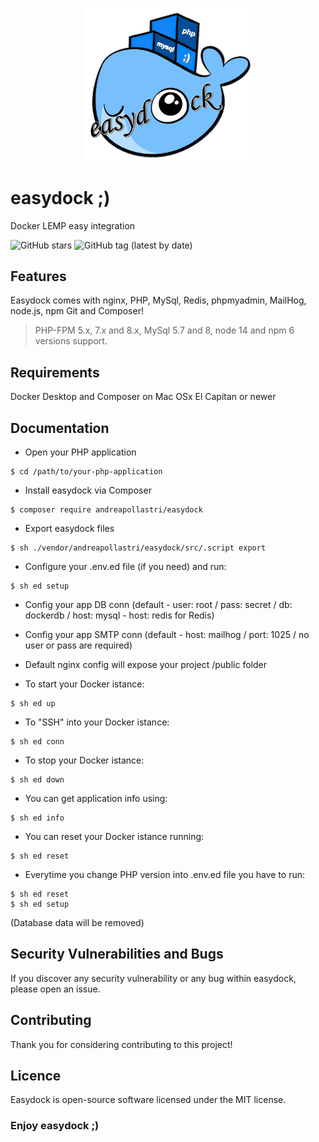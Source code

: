 <p align="center">
<img width="275" alt="easydock" src="https://github.com/andreapollastri/easydock/blob/master/src/ed.png?raw=true">
</p>

# easydock ;)
Docker LEMP easy integration

![GitHub stars](https://img.shields.io/github/stars/andreapollastri/easydock?style=social)
![GitHub tag (latest by date)](https://img.shields.io/github/v/tag/andreapollastri/easydock?label=version)

## Features
Easydock comes with nginx, PHP, MySql, Redis, phpmyadmin, MailHog, node.js, npm Git and Composer!
> PHP-FPM 5.x, 7.x and 8.x, MySql 5.7 and 8, node 14 and npm 6 versions support.

## Requirements
Docker Desktop and Composer on Mac OSx El Capitan or newer

## Documentation
- Open your PHP application
```
$ cd /path/to/your-php-application
```

- Install easydock via Composer
```
$ composer require andreapollastri/easydock
```

- Export easydock files
```
$ sh ./vendor/andreapollastri/easydock/src/.script export
```

- Configure your .env.ed file (if you need) and run:
```
$ sh ed setup
```

- Config your app DB conn (default - user: root / pass: secret / db: dockerdb / host: mysql - host: redis for Redis)

- Config your app SMTP conn (default - host: mailhog / port: 1025 / no user or pass are required)

- Default nginx config will expose your project /public folder

- To start your Docker istance:
```
$ sh ed up
```

- To "SSH" into your Docker istance:
```
$ sh ed conn
```

- To stop your Docker istance:
```
$ sh ed down
```

- You can get application info using:
```
$ sh ed info
```

- You can reset your Docker istance running:
```
$ sh ed reset
```

- Everytime you change PHP version into .env.ed file you have to run:
```
$ sh ed reset
$ sh ed setup
```
(Database data will be removed)

## Security Vulnerabilities and Bugs
If you discover any security vulnerability or any bug within easydock, please open an issue.

## Contributing
Thank you for considering contributing to this project!

## Licence
Easydock is open-source software licensed under the MIT license.

### Enjoy easydock ;)
